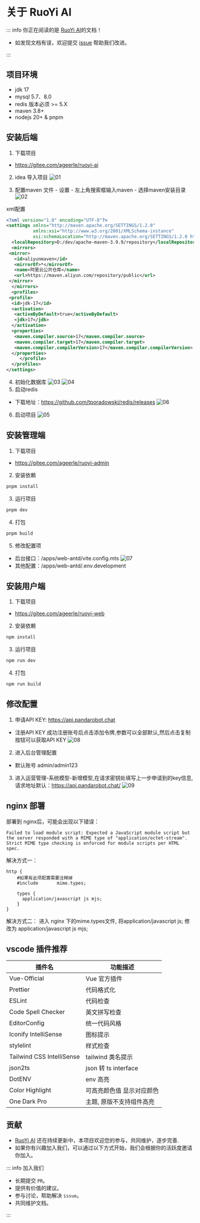 # 关于 RuoYi AI

::: info 你正在阅读的是 [RuoYi AI](https://gitee.com/ageerle/ruoyi-ai)的文档！

- 如发现文档有误，欢迎提交 [issue](https://gitee.com/ageerle/ruoyi-ai/issues) 帮助我们改进。


:::

## 项目环境
- jdk 17
- mysql 5.7、8.0
- redis 版本必须 >= 5.X
- maven 3.8+
- nodejs 20+ & pnpm

## 安装后端
1. 下载项目
- https://gitee.com/ageerle/ruoyi-ai

2. idea 导入项目
![01](/guide/image/01.png)

3. 配置maven
文件 - 设置 - 左上角搜索框输入maven - 选择maven安装目录
![02](/guide/image/02.png)

xml配置
```xml
<?xml version="1.0" encoding="UTF-8"?>
<settings xmlns="http://maven.apache.org/SETTINGS/1.2.0"
          xmlns:xsi="http://www.w3.org/2001/XMLSchema-instance"
          xsi:schemaLocation="http://maven.apache.org/SETTINGS/1.2.0 https://maven.apache.org/xsd/settings-1.2.0.xsd">
  <localRepository>D:/dev/apache-maven-3.9.9/repository</localRepository>
  <mirrors>
 <mirror>
   <id>aliyunmaven</id>
   <mirrorOf>*</mirrorOf>
   <name>阿里云公共仓库</name>
   <url>https://maven.aliyun.com/repository/public</url>
 </mirror>
  </mirrors>
  <profiles>
 <profile>
  <id>jdk-17</id>
  <activation>
   <activeByDefault>true</activeByDefault>
   <jdk>17</jdk>
  </activation>
  <properties>
   <maven.compiler.source>17</maven.compiler.source>
   <maven.compiler.target>17</maven.compiler.target>
   <maven.compiler.compilerVersion>17</maven.compiler.compilerVersion>
  </properties>
     </profile>
  </profiles>
</settings>
```

4. 初始化数据库
![03](/guide/image/03.png)
![04](/guide/image/04.png)
5. 启动redis
- 下载地址：https://github.com/tporadowski/redis/releases
![06](/guide/image/06.png)
6. 启动项目
![05](/guide/image/05.png)

## 安装管理端

1. 下载项目
- https://gitee.com/ageerle/ruoyi-admin
2. 安装依赖
```javascript
pnpm install
```
3. 运行项目
```javascript
pnpm dev
```
4. 打包
```javascript
pnpm build
```
5. 修改配置项
- 后台接口：/apps/web-antd/vite.config.mts
![07](/guide/image/07.png)
- 其他配置：/apps/web-antd/.env.development

## 安装用户端
1. 下载项目
- https://gitee.com/ageerle/ruoyi-web
2. 安装依赖
```javascript
npm install
```
3. 运行项目
```javascript
npm run dev
```
4. 打包
```javascript
npm run build
```

## 修改配置
1. 申请API KEY: https://api.pandarobot.chat
- 注册API KEY
成功注册账号后点击添加令牌,参数可以全部默认,然后点击复制按钮可以获取API KEY
![08](/guide/image/08.png)
2. 进入后台管理配置
- 默认账号 admin/admin123
3. 进入运营管理-系统模型-新增模型,在请求密钥处填写上一步申请到的key信息,请求地址默认：https://api.pandarobot.chat/
![09](/guide/image/09.png)

## nginx 部署
部署到 nginx后，可能会出现以下错误：
```
Failed to load module script: Expected a JavaScript module script but the server responded with a MIME type of "application/octet-stream". Strict MIME type checking is enforced for module scripts per HTML spec.
```
解决方式一：
```
http {
    #如果有此项配置需要注释掉
    #include       mime.types;

    types {
      application/javascript js mjs;
    }
}
```
解决方式二：
进入 nginx 下的mime.types文件, 将application/javascript js; 修改为 application/javascript js mjs;

## vscode 插件推荐
| 插件名 | 功能描述 |
| --- | --- |
| Vue-Official | Vue 官方插件 | 
| Prettier | 代码格式化 |
| ESLint | 	代码检查 |
| Code Spell Checker | 英文拼写检查 |
| EditorConfig | 	统一代码风格 |
| Iconify IntelliSense | 	图标提示 |
| stylelint | 样式检查 | 
| Tailwind CSS IntelliSense | tailwind 类名提示 |
| json2ts | 	json 转 ts interface |
| DotENV| 	env 高亮 |
| Color Highlight | 	可高亮颜色值 显示对应颜色 |
| One Dark Pro | 	主题, 原版不支持组件高亮 |
## 贡献

- [RuoYi AI](https://gitee.com/ageerle/ruoyi-ai) 还在持续更新中，本项目欢迎您的参与，共同维护，逐步完善.
- 如果你有兴趣加入我们，可以通过以下方式开始，我们会根据你的活跃度邀请你加入。

::: info 加入我们

- 长期提交 `PR`。
- 提供有价值的建议。
- 参与讨论，帮助解决 `issue`。
- 共同维护文档。

:::
